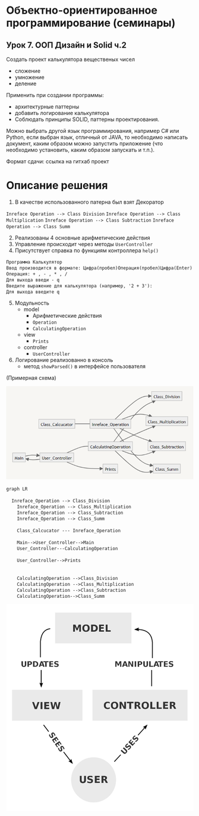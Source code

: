 # Объектно-ориентированное программирование (семинары)
## Урок 7. ООП Дизайн и Solid ч.2
Создать проект калькулятора вещественых чисел
* сложение
* умножение
* деление

Применить при создании программы: 
* архитектурные паттерны
* добавить логирование калькулятора
* Соблюдать принципы SOLID, паттерны проектирования.

Можно выбрать другой язык программирования, например C# или Python, если выбран язык, отличный от JAVA, то необходимо написать документ, каким образом можно запустить приложение (что необходимо установить, каким образом запускать и т.п.).

Формат сдачи: ссылка на гитхаб проект

# Описание решения
1. В качестве использованного патерна был взят Декоратор


`Inreface Operation --> Class Division`
`Inreface Operation --> Class Multiplication`
`Inreface Operation --> Class Subtraction`
`Inreface Operation --> Class Summ`

2. Реализованы 4 основные арифметические действия
3. Управление происходит через методы `UserController`
4. Присутствует справка по функциям контроллера `help()`

```
Программа Калькулятор
Ввод производится в формате: Цифра(пробел)Операция(пробел)Цифра(Enter)
Операция: + , - , * , /
Для выхода введи - q
Введите выражение для калькулятора (например, '2 + 3'):
Для выхода введите q
```


5. Модульность
   * model
     * Арифметические действия
     * `Operation` 
     * `CalculatingOperation`
   * view
     * `Prints`
   * controller
     * `UserController`
6. Логирование реализованно в консоль
   * метод `showParsed()` в интерфейсе пользователя


(Примерная схема)

![schem.png](schem.png)
```mermaid
graph LR
 
  Inreface_Operation --> Class_Division
	Inreface_Operation --> Class_Multiplication
	Inreface_Operation --> Class_Subtraction
	Inreface_Operation --> Class_Summ

	Class_Calcucator --- Inreface_Operation

	Main-->User_Controller-->Main
	User_Controller---CalculatingOperation
	
	User_Controller-->Prints
	 
	
	CalculatingOperation -->Class_Division
	CalculatingOperation -->Class_Multiplication
	CalculatingOperation -->Class_Subtraction
	CalculatingOperation-->Class_Summ 

```
![MVC.png](MVC.png)